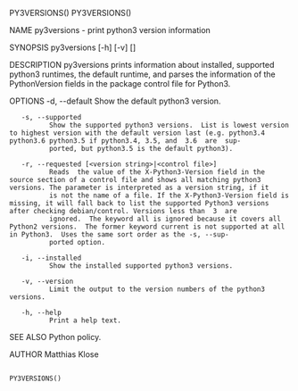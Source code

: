 PY3VERSIONS()                                                                                                                                                                            PY3VERSIONS()

NAME
       py3versions - print python3 version information

SYNOPSIS
       py3versions [-h] [-v] [<options>]

DESCRIPTION
       py3versions  prints  information  about  installed,  supported  python3  runtimes,  the default runtime, and parses the information of the PythonVersion fields in the package control file for
       Python3.

OPTIONS
       -d, --default
              Show the default python3 version.

       -s, --supported
              Show the supported python3 versions.  List is lowest version to highest version with the default version last (e.g. python3.4 python3.6 python3.5 if python3.4, 3.5, and  3.6  are  sup‐
              ported, but python3.5 is the default python3).

       -r, --requested [<version string>|<control file>]
              Reads  the value of the X-Python3-Version field in the source section of a control file and shows all matching python3 versions. The parameter is interpreted as a version string, if it
              is not the name of a file. If the X-Python3-Version field is missing, it will fall back to list the supported Python3 versions after checking debian/control. Versions less than  3  are
              ignored.  The keyword all is ignored because it covers all Python2 versions.  The former keyword current is not supported at all in Python3.  Uses the same sort order as the -s, --sup‐
              ported option.

       -i, --installed
              Show the installed supported python3 versions.

       -v, --version
              Limit the output to the version numbers of the python3 versions.

       -h, --help
              Print a help text.

SEE ALSO
       Python policy.

AUTHOR
       Matthias Klose

                                                                                                                                                                                         PY3VERSIONS()
